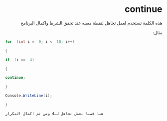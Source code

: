 <div dir = "rtl">


# continue

هذه الكلمة تستخدم لعمل تجاهل لنقطة معينه عند تحقق الشرط واكمال البرنامج

مثال:

</div>


```c#
for  (int i =  0; i <  10; i++)

{

if  (i ==  4)

{

continue;

}

Console.WriteLine(i);

}

هنا قمنا بعمل تجاهل لـ4 ومن ثم اكمال التكرار 
```
